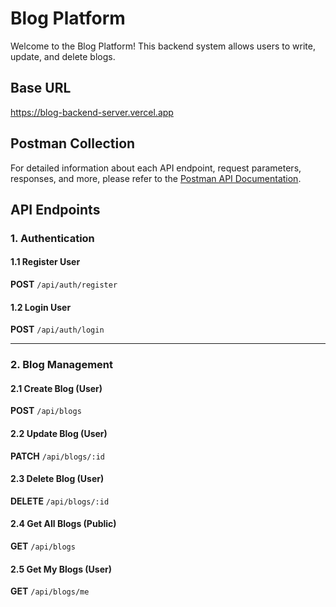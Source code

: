 # Blog Platform

Welcome to the Blog Platform! This backend system allows users to write, update, and delete blogs.

## Base URL

https://blog-backend-server.vercel.app

## Postman Collection

For detailed information about each API endpoint, request parameters, responses, and more, please refer to the [Postman API Documentation](https://documenter.getpostman.com/view/38345873/2sAYdcrXe8).

## API Endpoints

### 1\. Authentication

#### 1.1 Register User

**POST** `/api/auth/register`

#### 1.2 Login User

**POST** `/api/auth/login`

---

### 2\. Blog Management

#### 2.1 Create Blog (User)

**POST** `/api/blogs`

#### 2.2 Update Blog (User)

**PATCH** `/api/blogs/:id`

#### 2.3 Delete Blog (User)

**DELETE** `/api/blogs/:id`

#### 2.4 Get All Blogs (Public)

**GET** `/api/blogs`

#### 2.5 Get My Blogs (User)

**GET** `/api/blogs/me`
